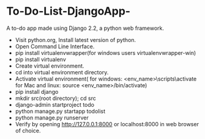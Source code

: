 # To-Do-List-DjangoApp-
A to-do app made using Django 2.2, a python web framework.
- Visit python.org, Install latest version of python.
- Open Command Line Interface.
- pip install virtualenvwrapper(for windows users virtualenvwrapper-win)
- pip install virtualenv
- Create virtual environment.
- cd into virtual environment directory.
- Activate virtual environment(
	for windows: <env_name>\scripts\activate
	for Mac and linux: source <env_name>/bin/activate)
- pip install django
- mkdir src(root directory); cd src
- django-admin startproject todo
- python manage.py startapp todolist
- python manage.py runserver
- Verify by opening http://127.0.0.1:8000 or localhost:8000 in web browser of choice. 
